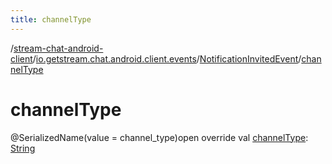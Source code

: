 ```yaml
---
title: channelType
---
```

/[stream-chat-android-client](../../index.md)/[io.getstream.chat.android.client.events](../index.md)/[NotificationInvitedEvent](index.md)/[channelType](channelType.md)  
  
  
  
# channelType  
@SerializedName(value = channel_type)open override val [channelType](channelType.md): [String](https://kotlinlang.org/api/latest/jvm/stdlib/kotlin/-string/index.html)
